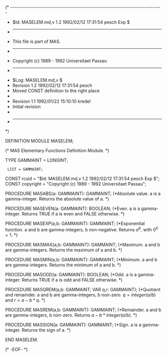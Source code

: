 (* ----------------------------------------------------------------------------
 * $Id: MASELEM.md,v 1.2 1992/02/12 17:31:54 pesch Exp $
 * ----------------------------------------------------------------------------
 * This file is part of MAS.
 * ----------------------------------------------------------------------------
 * Copyright (c) 1989 - 1992 Universitaet Passau
 * ----------------------------------------------------------------------------
 * $Log: MASELEM.md,v $
 * Revision 1.2  1992/02/12  17:31:54  pesch
 * Moved CONST definition to the right place
 *
 * Revision 1.1  1992/01/22  15:10:10  kredel
 * Initial revision
 *
 * ----------------------------------------------------------------------------
 *)

DEFINITION MODULE MASELEM;

(* MAS Elementary Functions Definition Module. *)



TYPE GAMMAINT = LONGINT;

     LIST = GAMMAINT;

CONST rcsid = "$Id: MASELEM.md,v 1.2 1992/02/12 17:31:54 pesch Exp $";
CONST copyright = "Copyright (c) 1989 - 1992 Universitaet Passau";



PROCEDURE MASABS(a: GAMMAINT): GAMMAINT;
(*Absolute value.  a is a gamma-integer.  Returns the absolute value
of a. *)


PROCEDURE MASEVEN(a: GAMMAINT): BOOLEAN;
(*Even.  a is a gamma-integer.  Returns TRUE if a is even and 
FALSE otherwise. *)


PROCEDURE MASEXP(a,b: GAMMAINT): GAMMAINT;
(*Exponential function.  a and b are gamma-integers, b non-negative.
Returns $a^b$, with $0^0=1$. *)


PROCEDURE MASMAX(a,b: GAMMAINT): GAMMAINT;
(*Maximum.  a and b are gamma-integers.  Returns the maximum of
a and b. *)


PROCEDURE MASMIN(a,b: GAMMAINT): GAMMAINT;
(*Minimum.  a and b are gamma-integers.  Returns the minimum
of a and b. *)


PROCEDURE MASODD(a: GAMMAINT): BOOLEAN;
(*Odd.  a is a gamma-integer.  Returns TRUE if a is odd and 
FALSE otherwise. *)


PROCEDURE MASQREM(a,b: GAMMAINT; VAR q,r: GAMMAINT);
(*Quotient and remainder.  a and b are gamma-integers, b non-zero.
$q=integer(a/b)$ and $r=a-b*q$. *)


PROCEDURE MASREM(a,b: GAMMAINT): GAMMAINT;
(*Remainder.  a and b are gamma-integers, b non-zero.
Returns $a-b*integer(a/b)$. *)


PROCEDURE MASSIGN(a: GAMMAINT): GAMMAINT;
(*Sign.  a is a gamma-integer.  Returns the sign of a. *)


END MASELEM.


(* -EOF- *)
